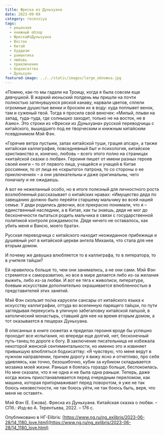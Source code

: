 ```yaml
---
title: Фреска из Дуньхуана
date: 2023-09-09
category: reсenziya
tags:
  - рецензия
  - книжный обзор
  - ФрескаИзДуньхуана
  - Восток
  - Китай
  - буддизм
  - романтика
  - любовь
  - приключения
  - бодхисаттва
  - Дуньхуан
featured-image: ../../static/images/large_обложка.jpg
---
```

«Помню, как-то мы гадали на Троицу, когда я была совсем еще девчушкой. В жаркий июньский полдень мы пришли на почти полностью затянувшуюся ряской канаву, нарвали цветов, сплели огромные душистые венки и бросили их в воду: куда поплывет венок, там и суженый твой. Тогда я просила свой веночек: «Милый, плыви на запад, туда-туда, где солнышко заходит, только не на восток, не в Азию». Это строки из «Фрески из Дуньхуана» русской переводчицы с китайского, вышедшего под ее творческим и книжным китайским псевдонимом Мэй Фэн.





«Горячие ветра пустыни, запах китайской туши, грация апсар», а также китайская каллиграфия, повседневный быт и психология, китайское христианство и, конечно, любовь – всего этого полно на страницах «китайской сказки о любви». Героиня пишет от имени разных героев своей книги – то от первого лица, учащейся и учащей в Китае россиянки, то от лица ее «скрытого» патрона, то со стороны о ее приключениях – а они увлекательны и даже оригинальны, чего поначалу и не ожидаешь.

А вот ее нежеланный особо, но в итоге полезный для личностного роста возлюбленный рассказывает о китайских нравах: «Имущество деда по завещанию должно было перейти старшему мальчику во всей нашей семье. У дяди родились девочки, все прекрасно понимали, что я – единственный наследник, а в Китае, как ты знаешь, дядя не мог до бесконечности пытаться родить мальчика в связи с государственной политикой контроля рождаемости. Дяде ничего не оставалось, как убить меня и Вансю, моего брата».

Русская переводчица с китайского находит неожиданное прибежище и душевный уют в китайской церкви ангела Михаила, что стала для нее вторым домом.

И почему же девушка влюбляется то в каллиграфа, то в литератора, то в учителя тайцзи?

Ей нравилось больше то, чем они занимались, а не они сами. Мэй Фэн стремится к саморазвитию, но все в мире делается либо из-за желания выжить, либо из-за любви. И вот ее тяга к живописи, литературе, боевым искусствам дополнительно окрашивается влюбленностью в представителей этих занятий.

Мэй Фэн скользит по/на карусели сансары от китайского языка к искусству каллиграфии, оттуда во вселенную парящего тайцзи, по пути заглядывая перекусить в уличную забегаловку китайской лапшой, в католический монастырь, ставший для нее на время вторым домом, а тот оказывается в пещерах Дуньхуана.

В описанных в книге сюжетах и пределах героиня вроде бы успешно проходит все испытания, но впереди еще долгий, нет, бесконечный путь-танец по дороге к богу. В заключение писательница не избежала некоторой женской сентиментальности, но именно это и извиняет привыкшую влюбляться бодхисаттву: «Я чувствую, что меня ведут в нужном направлении, причем дорогу я вижу ясно и отчетливо, про себя удивляясь, как точно, безошибочно, кубик за кубиком складывается мозаика моей жизни. Раньше я боялась гораздо больше, беспокоилась. Но мне сказали, что я не одна и не была одна раньше. Теперь, даже когда жизнь приостанавливается перед очередным переломом, как машина, которая притормаживает перед поворотом, я уже не так боюсь неизвестности, не так боюсь уйти, не так боюсь быть, веря, что меня не оставят».

Мэй Фэн (Е. Ежова). Фреска
из Дуньхуана. Китайская сказка
о любви. – СПб.: Изд-во
А. Терентьева, 2022. – 176 с.

Опубликовано в НГ-Elibris:
[https://www.ng.ru/ng_exlibris/2023-06-28/14_1180_love.html](https://www.ng.ru/ng_exlibris/2023-06-28/14_1180_love.html)

